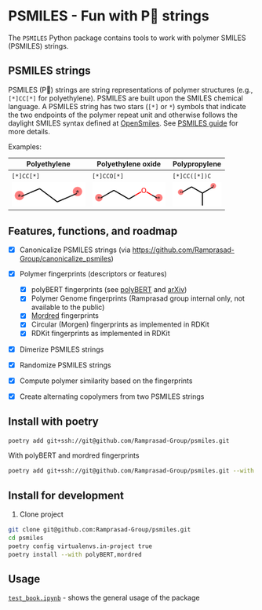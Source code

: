 # PSMILES - Fun with P🙂 strings

The `PSMILES` Python package contains tools to work with polymer SMILES (PSMILES) strings.

## PSMILES strings

PSMILES (P🙂) strings are string representations of polymer structures (e.g., `[*]CC[*]` for polyethylene). PSMILES are built upon the SMILES chemical language. A PSMILES string has two stars (`[*]` or `*`) symbols that indicate the two endpoints of the polymer repeat unit and otherwise follows the daylight SMILES syntax defined at [OpenSmiles](http://opensmiles.org/opensmiles.html). See [PSMILES guide](https://www.polymergenome.org/guide/) for more details.

Examples:

 Polyethylene | Polyethylene oxide | Polypropylene |
|-|-|-|
| `[*]CC[*]` | `[*]CCO[*]` | `[*]CC([*])C` | 
| ![](docs/PE.png) | ![](docs/PEO.png) | ![](docs/PP.png) | 


## Features, functions, and roadmap

- [x] Canonicalize PSMILES strings (via https://github.com/Ramprasad-Group/canonicalize_psmiles)
- [x] Polymer fingerprints (descriptors or features)
    - [x] polyBERT fingerprints (see [polyBERT](https://github.com/Ramprasad-Group/polyBERT) and [arXiv](https://arxiv.org/abs/2209.14803)) 
    - [x] Polymer Genome fingerprints (Ramprasad group internal only, not available to the public)
    - [x] [Mordred](https://github.com/mordred-descriptor/mordred) fingerprints
    - [x] Circular (Morgen) fingerprints as implemented in RDKit
    - [x] RDKit fingerprints as implemented in RDKit
- [x] Dimerize PSMILES strings
- [x] Randomize PSMILES strings
- [x] Compute polymer similarity based on the fingerprints
- [x] Create alternating copolymers from two PSMILES strings


## Install with poetry 

```bash
poetry add git+ssh://git@github.com/Ramprasad-Group/psmiles.git
```

With polyBERT and mordred fingerprints

```bash
poetry add git+ssh://git@github.com/Ramprasad-Group/psmiles.git --with polyBERT,mordred
```



## Install for development


1. Clone project
```sh
git clone git@github.com:Ramprasad-Group/psmiles.git
cd psmiles
poetry config virtualenvs.in-project true
poetry install --with polyBERT,mordred
```

## Usage

[`test_book.ipynb`](tests/test_book.ipynb) - shows the general usage of the package


